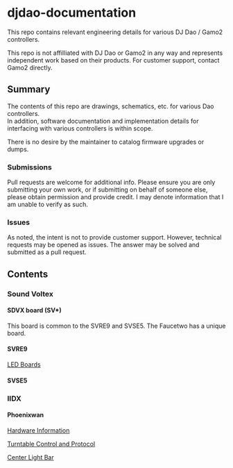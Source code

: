 # djdao-documentation
This repo contains relevant engineering details for various DJ Dao / Gamo2 controllers.

This repo is not affilliated with DJ Dao or Gamo2 in any way and represents independent work based on their products. For customer support, contact Gamo2 directly.

## Summary

The contents of this repo are drawings, schematics, etc. for various Dao controllers.  
In addition, software documentation and implementation details for interfacing with various controllers is within scope.

There is no desire by the maintainer to catalog firmware upgrades or dumps.

### Submissions

Pull requests are welcome for additional info. Please ensure you are only submitting your own work, or if submitting on behalf of someone else, please obtain permission and provide credit. I may denote information that I am unable to verify as such.

### Issues

As noted, the intent is not to provide customer support. However, technical requests may be opened as issues. The answer may be solved and submitted as a pull request.

## Contents

### Sound Voltex

#### SDVX board (SV*)

This board is common to the SVRE9 and SVSE5. The Faucetwo has a unique board.

#### SVRE9

[LED Boards](sound-voltex/svre9/led-board.md)

#### SVSE5

### IIDX

#### Phoenixwan

[Hardware Information](iidx/phoenixwan/hardware.md)

[Turntable Control and Protocol](iidx/phoenixwan/turntable-control.md)

[Center Light Bar](iidx/phoenixwan/center-light-bar.md)